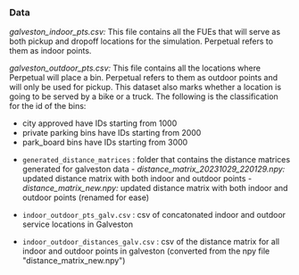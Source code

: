 ### Data

*galveston_indoor_pts.csv:* This file contains all the FUEs that will serve as both pickup and dropoff locations for the simulation. Perpetual refers to them as indoor points.

*galveston_outdoor_pts.csv:* This file contains all the locations where Perpetual will place a bin. Perpetual refers to them as outdoor points and will only be used for pickup. This dataset also marks whether a location is going to be served by a bike or a truck. The following is the classification for the id of the bins:
- city approved have IDs starting from 1000
- private parking bins have IDs starting from 2000
- park_board bins have IDs starting from 3000


* `generated_distance_matrices` : folder that contains the distance matrices generated for galveston data 
        - *distance_matrix_20231029_220129.npy:* updated distance matrix with both indoor and outdoor points
        - *distance_matrix_new.npy:* updated distance matrix with both indoor and outdoor points (renamed for ease)


*  `indoor_outdoor_pts_galv.csv` : csv of concatonated indoor and outdoor service locations in Galveston
*  `indoor_outdoor_distances_galv.csv` : csv of the distance matrix for all indoor and outdoor points in galveston (converted from the npy file "distance_matrix_new.npy")
